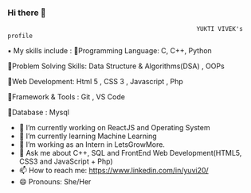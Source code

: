 ###                 Hi there 👋
                                                         YUKTI VIVEK's profile
<!--
**Yukti-20/Yukti-20** is a ✨ _special_ ✨ repository because its `README.md` (this file) appears on your GitHub profile.

Here are some ideas to get you started:-->
▪️ My skills include :
🔹️Programming Language: C, C++, Python

🔹️Problem Solving Skills: Data Structure & Algorithms(DSA) , OOPs

🔹️Web Development: Html 5 , CSS 3 , Javascript , Php

🔹️Framework & Tools : Git , VS Code

🔹️Database : Mysql

- 🔭 I’m currently working on ReactJS and Operating System
- 🌱 I’m currently learning Machine Learning
- 👯 I’m working as an Intern in LetsGrowMore.
- 💬 Ask me about C++, SQL and FrontEnd Web Development(HTML5, CSS3 and JavaScript + Php)
- 📫 How to reach me: https://www.linkedin.com/in/yuvi20/
- 😄 Pronouns: She/Her
